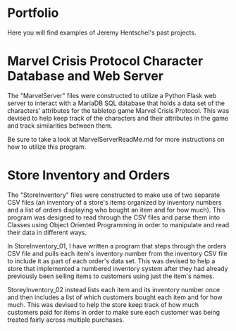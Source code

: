 # Portfolio  
Here you will find examples of Jeremy Hentschel's past projects.  

# Marvel Crisis Protocol Character Database and Web Server 
The "MarvelServer" files were constructed to utilize a Python Flask web server to interact with a MariaDB SQL database that holds a data set of the characters' attributes for the tabletop game Marvel Crisis Protocol.  This was devised to help keep track of the characters and their attributes in the game and track similarities between them.  

Be sure to take a look at MarvelServerReadMe.md for more instructions on how to utilize this program. 

# Store Inventory and Orders 
The "StoreInventory" files were constructed to make use of two separate CSV files (an inventory of a store's items organized by inventory numbers and a list of orders displaying who bought an item and for how much). This program was designed to read through the CSV files and parse them into Classes using Object Oriented Programming in order to manipulate and read their data in different ways.  

In StoreInventory_01, I have written a program that steps through the orders CSV file and pulls each item's inventory number from the inventory CSV file to include it as part of each order's data set. This was devised to help a store that implemented a numbered inventory system after they had already previously been selling items to customers using just the item's names.  

StoreyInventory_02 instead lists each item and its inventory number once and then includes a list of which customers bought each item and for how much. This was devised to help the store keep track of how much customers paid for items in order to make sure each customer was being treated fairly across multiple purchases.  
